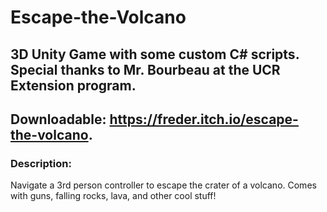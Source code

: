 # Escape-the-Volcano
## 3D Unity Game with some custom C# scripts. Special thanks to Mr. Bourbeau at the UCR Extension program.
## Downloadable: https://freder.itch.io/escape-the-volcano.
### Description:
Navigate a 3rd person controller to escape the crater of a volcano. Comes with guns, falling rocks, lava, and other cool stuff!

